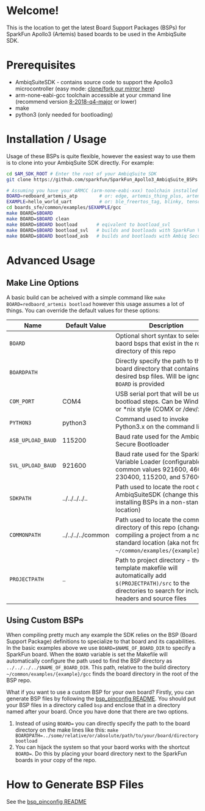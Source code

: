 Welcome!
========
This is the location to get the latest Board Support Packages (BSPs) for SparkFun Apollo3 (Artemis) based boards to be used in the AmbiqSuite SDK.

Prerequisites
=============
* AmbiqSuiteSDK - contains source code to support the Apollo3 microcontroller (easy mode: [clone/fork our mirror here](https://github.com/sparkfun/AmbiqSuiteSDK))
* arm-none-eabi-gcc toolchain accessible at your cmmand line (recommend version [8-2018-q4-major](https://developer.arm.com/tools-and-software/open-source-software/developer-tools/gnu-toolchain/gnu-rm/downloads#panel2a) or lower)
* make
* python3 (only needed for bootloading)

Installation / Usage
====================
Usage of these BSPs is quite flexible, however the easiest way to use them is to clone into your AmbiqSuite SDK directly. For example:

``` bash
cd $AM_SDK_ROOT # Enter the root of your AmbiqSuite SDK
git clone https://github.com/sparkfun/SparkFun_Apollo3_AmbiqSuite_BSPs boards_sfe # Clone this repo into a directory called 'boards_sfe'

# Assuming you have your ARMCC (arm-none-eabi-xxx) toolchain installed you can then build examples
BOARD=redboard_artemis_atp        # or: edge, artemis_thing_plus, artemis_redboard_nano, artemis_redboard_atp etc...
EXAMPLE=hello_world_uart          # or: ble_freertos_tag, blinky, tensorflow_micro_speech or other applicable example for board
cd boards_sfe/common/examples/$EXAMPLE/gcc
make BOARD=$BOARD
make BOARD=$BOARD clean
make BOARD=$BOARD bootload       # eqivalent to bootload_svl
make BOARD=$BOARD bootload_svl   # builds and bootloads with SparkFun Variable Loader - you must have this bootloader flashed onto your board
make BOARD=$BOARD bootload_asb   # builds and bootloads with Ambiq Secure Bootloader - should work with all boards. If not try changing the baud rate or manually setting the board into bootload mode
```

Advanced Usage
================

## Make Line Options
A basic build can be acheived with a simple command like ```make BOARD=redbaord_artemis bootload``` however this usage assumes a lot of things. You can override the default values for these options:

Name | Default Value | Description
--- | --- | ---
```BOARD``` | | Optional short syntax to select baord bsps that exist in the root directory of this repo
```BOARDPATH``` | | Directly specify the path to the board directory that contains desired bsp files. Will be ignored if ```BOARD``` is provided
```COM_PORT``` | COM4 | USB serial port that will be used in bootload steps. Can be Windows or \*nix style (COMX or /dev/xxx)
```PYTHON3``` | python3 | Command used to invoke Python3.x on the command line
```ASB_UPLOAD_BAUD``` | 115200 | Baud rate used for the Ambiq Secure Bootloader
```SVL_UPLOAD_BAUD``` | 921600 | Baud rate used for the SparkFun Variable Loader (configurable to common values 921600, 460800, 230400, 115200, and 57600)
```SDKPATH``` | ../../../../.. | Path used to locate the root of the AmbiqSuiteSDK (change this if installing BSPs in a non-standard location)
```COMMONPATH``` | ../../../../common | Path used to locate the common directory of this repo (change if compiling a project from a non-standard location (aka not from ```~/common/examples/{example}/gcc```))
```PROJECTPATH``` | .. | Path to project directory - the template makefile will automatically add ```$(PROJECTPATH)/src``` to the directories to search for included headers and source files


## Using Custom BSPs
When compiling pretty much any example the SDK relies on the BSP (Board Support Package) definitions to specialize to that board and its capabilities. In the basic examples above we use ```BOARD=$NAME_OF_BOARD_DIR``` to specify a SparkFun board. When the ```BOARD``` variable is set the Makefile will automatically configure the path used to find the BSP directory as ```../../../../$NAME_OF_BOARD_DIR```. This path, relative to the build directory ```~/common/examples/{example}/gcc``` finds the board directory in the root of the BSP repo. 

What if you want to use a custom BSP for your own board? Firstly, you can generate BSP files by following the [bsp_pinconfig README](https://github.com/sparkfun/SparkFun_Apollo3_AmbiqSuite_BSPs/blob/master/common/bsp_pinconfig/README.md). You should put your BSP files in a directory called ```bsp``` and enclose that in a directory named after your board. Once you have done that there are two options.

1. Instead of using ```BOARD=``` you can directly specify the path to the board directory on the make lines like this: ```make BOARDPATH=../some/relative/or/absolute/path/to/your/board/directory bootload```
1. You can hijack the system so that your baord works with the shortcut ```BOARD=```. Do this by placing your board directory next to the SparkFun boards in your copy of the repo.

How to Generate BSP Files
=========================
See the [bsp_pinconfig README](https://github.com/sparkfun/SparkFun_Apollo3_AmbiqSuite_BSPs/tree/master/common/bsp_pinconfig/README.md)
